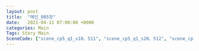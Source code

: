 ```yaml
---
layout: post
title:  "메인_005장"
date:   2021-04-11 07:00:00 +0000
categories: Main
Tags: Story Main
SceneCode: ["scene_cp5_q1_s10、511", "scene_cp5_q1_s20、512", "scene_cp5_q2_s10、521", "scene_cp5_q2_s20、522", "scene_cp5_q3_s10、531", "scene_cp5_q3_s20、532", "scene_cp5_q4_s10、541", "scene_cp5_q4_s20、542", "scene_cp5_q4_s30、543"]
---
```

